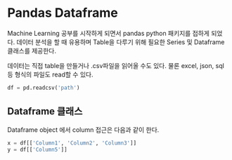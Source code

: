 # Pandas Dataframe

Machine Learning 공부를 시작하게 되면서 pandas python 패키지를 접하게 되었다. 데이터 분석을 할 때 유용하며 Table을 다루기 위해 필요한 Series 및 Dataframe 클래스를 제공한다.

데이터는 직접 table을 만들거나 .csv파일을 읽어올 수도 있다. 물론 excel, json, sql 등 형식의 파일도 read할 수 있다.

``` python
df = pd.readcsv('path')
```

## Dataframe 클래스

Dataframe object 에서 column 접근은 다음과 같이 한다.

``` python
x = df[['Column1', 'Column2', 'Column3']]
y = df[['Column5']]
```

